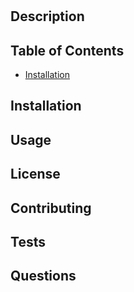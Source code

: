 # 

  ## Description

  

  ## Table of Contents
  
  * [Installation](#installation)

  ## Installation 

  
  ## Usage
  
  
  ## License


  ## Contributing
  
  
  ## Tests
  
  
  ## Questions

